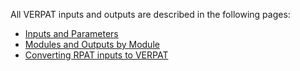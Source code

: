 All VERPAT inputs and outputs are described in the following pages:

  - [Inputs and Parameters](VERPAT-Inputs-and-Parameters)
  - [Modules and Outputs by Module](VERPAT-Modules-and-Outputs)
  - [Converting RPAT inputs to VERPAT](RPAT-to-VERPAT)




